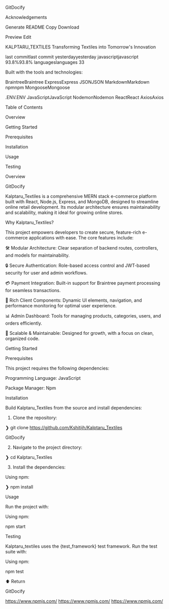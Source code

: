 GitDocify

Acknowledgements

Generate README Copy Download

Preview Edit

KALPTARU_TEXTILES Transforming Textiles into Tomorrow's Innovation

last commitlast commit yesterdayyesterday javascriptjavascript
93.8%93.8% languageslanguages 33

Built with the tools and technologies:

BraintreeBraintree ExpressExpress JSONJSON MarkdownMarkdown npmnpm
MongooseMongoose

.ENV.ENV JavaScriptJavaScript NodemonNodemon ReactReact AxiosAxios

Table of Contents

Overview

Getting Started

Prerequisites

Installation

Usage

Testing

Overview

GitDocify

Kalptaru_Textiles is a comprehensive MERN stack e-commerce platform
built with React, Node.js, Express, and MongoDB, designed to streamline
online retail development. Its modular architecture ensures
maintainability and scalability, making it ideal for growing online
stores.

Why Kalptaru_Textiles?

This project empowers developers to create secure, feature-rich
e-commerce applications with ease. The core features include:

🛠 Modular Architecture: Clear separation of backend routes, controllers,
and models for maintainability.

🔒 Secure Authentication: Role-based access control and JWT-based
security for user and admin workflows.

💳 Payment Integration: Built-in support for Braintree payment
processing for seamless transactions.

🎨 Rich Client Components: Dynamic UI elements, navigation, and
performance monitoring for optimal user experience.

📊 Admin Dashboard: Tools for managing products, categories, users, and
orders efficiently.

🚀 Scalable & Maintainable: Designed for growth, with a focus on clean,
organized code.

Getting Started

Prerequisites

This project requires the following dependencies:

Programming Language: JavaScript

Package Manager: Npm

Installation

Build Kalptaru_Textiles from the source and install dependencies:

1.  Clone the repository:

❯ git clone https://github.com/Kshitijh/Kalptaru_Textiles

GitDocify

2.  Navigate to the project directory:

❯ cd Kalptaru_Textiles

3.  Install the dependencies:

Using npm:

❯ npm install

Usage

Run the project with:

Using npm:

npm start

Testing

Kalptaru_textiles uses the {test_framework} test framework. Run the test
suite with:

Using npm:

npm test

⬆ Return

GitDocify

https://www.npmjs.com/ https://www.npmjs.com/ https://www.npmjs.com/
